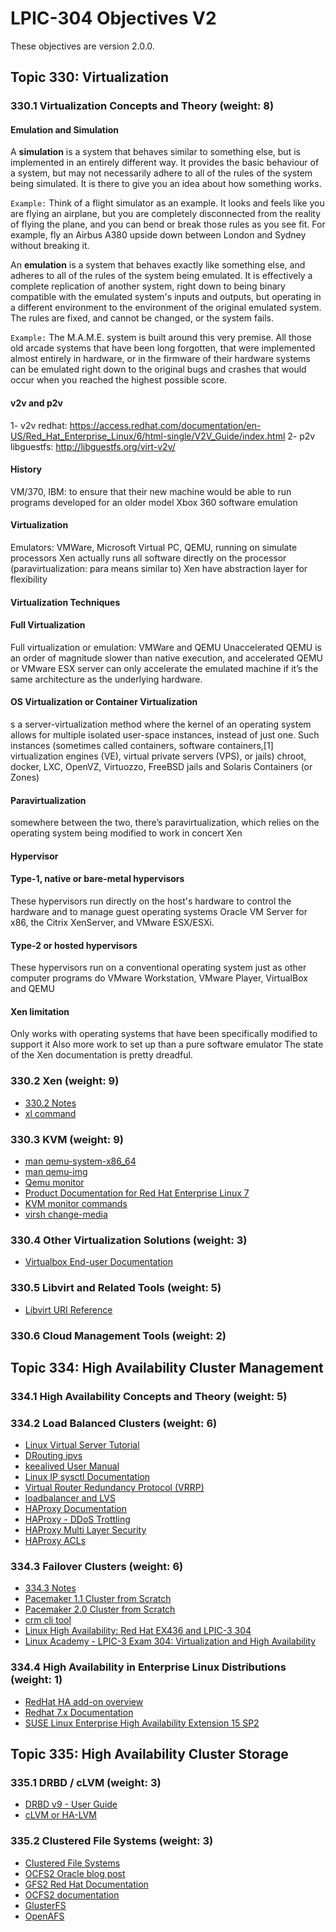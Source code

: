 # LPIC-304 Objectives V2
These objectives are version 2.0.0.

## Topic 330: Virtualization
### 330.1 Virtualization Concepts and Theory (weight: 8)
#### Emulation and Simulation
A **simulation** is a system that behaves similar to something else, but is implemented in an entirely different way. It provides the basic behaviour of a system, but may not necessarily adhere to all of the rules of the system being simulated. It is there to give you an idea about how something works.  
  
`Example:` Think of a flight simulator as an example. It looks and feels like you are flying an airplane, but you are completely disconnected from the reality of flying the plane, and you can bend or break those rules as you see fit. For example, fly an Airbus A380 upside down between London and Sydney without breaking it.  
  
An **emulation** is a system that behaves exactly like something else, and adheres to all of the rules of the system being emulated. It is effectively a complete replication of another system, right down to being binary compatible with the emulated system's inputs and outputs, but operating in a different environment to the environment of the original emulated system. The rules are fixed, and cannot be changed, or the system fails.  
  
`Example:` The M.A.M.E. system is built around this very premise. All those old arcade systems that have been long forgotten, that were implemented almost entirely in hardware, or in the firmware of their hardware systems can be emulated right down to the original bugs and crashes that would occur when you reached the highest possible score.  
 
#### v2v and p2v
1- v2v redhat: https://access.redhat.com/documentation/en-US/Red_Hat_Enterprise_Linux/6/html-single/V2V_Guide/index.html
2- p2v libguestfs: http://libguestfs.org/virt-v2v/

#### History
VM/370, IBM: to ensure that their new machine would be able to run
programs developed for an older model
Xbox 360 software emulation


#### Virtualization
Emulators: VMWare, Microsoft Virtual PC, QEMU, running on simulate processors
Xen actually runs all software directly on the processor (paravirtualization: para means similar to)
Xen have abstraction layer for flexibility

#### Virtualization Techniques
#### Full Virtualization
Full virtualization or emulation: VMWare and QEMU
Unaccelerated QEMU is an order of magnitude slower than native execution, and accelerated QEMU or VMware ESX server can only accelerate the emulated machine if it’s the same architecture as the
underlying hardware.

#### OS Virtualization or Container Virtualization
s a server-virtualization method where the kernel of an operating system allows for multiple isolated user-space instances, instead of just one. Such instances (sometimes called containers, software containers,[1] virtualization engines (VE), virtual private servers (VPS), or jails)
chroot, docker, LXC, OpenVZ, Virtuozzo, FreeBSD jails and Solaris Containers (or Zones)

#### Paravirtualization
somewhere between the two, there’s paravirtualization, which relies on the operating system being modified to work in concert
Xen
#### Hypervisor
#### Type-1, native or bare-metal hypervisors
These hypervisors run directly on the host's hardware to control the hardware and to manage guest operating systems
Oracle VM Server for x86, the Citrix XenServer, and VMware ESX/ESXi.

#### Type-2 or hosted hypervisors
These hypervisors run on a conventional operating system just as other computer programs do
VMware Workstation, VMware Player, VirtualBox and QEMU

#### Xen limitation
Only works with operating systems that have been specifically modified to support it
Also more work to set up than a pure software emulator
The state of the Xen documentation is pretty dreadful.

### 330.2 Xen (weight: 9)
  * [330.2 Notes](xen.md)
  * [xl command](https://xenbits.xen.org/docs/unstable/man/xl.1.html)

### 330.3 KVM (weight: 9)
  * [man qemu-system-x86_64](https://manpages.debian.org/jessie/qemu-system-x86/qemu-system-x86_64.1.en.html)
  * [man qemu-img](https://manpages.debian.org/testing/qemu-utils/qemu-img.1.en.html)
  * [Qemu monitor](http://people.redhat.com/pbonzini/qemu-test-doc/_build/html/topics/pcsys_005fmonitor.html)
  * [Product Documentation for Red Hat Enterprise Linux 7](https://access.redhat.com/documentation/en-us/red_hat_enterprise_linux/7/html/)
  * [KVM monitor commands](https://en.wikibooks.org/wiki/QEMU/Monitor)
  * [virsh change-media](https://www.ndchost.com/wiki/libvirt/change-media)


### 330.4 Other Virtualization Solutions (weight: 3)
  * [Virtualbox End-user Documentation](https://www.virtualbox.org/manual/UserManual.html)

### 330.5 Libvirt and Related Tools (weight: 5)
  * [Libvirt URI Reference](https://libvirt.org/remote.html#Remote_URI_reference)

### 330.6 Cloud Management Tools (weight: 2)

## Topic 334: High Availability Cluster Management
### 334.1 High Availability Concepts and Theory (weight: 5)

### 334.2 Load Balanced Clusters (weight: 6)
  * [Linux Virtual Server Tutorial](http://www.ultramonkey.org/papers/lvs_tutorial/html/)
  * [DRouting ipvs](http://www.linuxvirtualserver.org/VS-DRouting.html)
  * [keealived User Manual](https://www.keepalived.org/doc/index.html)
  * [Linux IP sysctl Documentation](https://www.kernel.org/doc/Documentation/networking/ip-sysctl.txt)
  * [Virtual Router Redundancy Protocol (VRRP)](lpi304:vrrp)
  * [loadbalancer and LVS](https://access.redhat.com/documentation/en-us/red_hat_enterprise_linux/7/html/load_balancer_administration/s1-lvs-direct-vsa#s2-lvs-direct-arptables-VSA)
  * [HAProxy Documentation](http://cbonte.github.io/haproxy-dconv/1.8/intro.html)
  * [HAProxy - DDoS Trottling](https://www.haproxy.com/blog/use-a-load-balancer-as-a-first-row-of-defense-against-ddos/)
  * [HAProxy Multi Layer Security](https://www.haproxy.com/content-library/the-haproxy-guide-to-multi-layer-security/)
  * [HAProxy ACLs](https://www.haproxy.com/blog/introduction-to-haproxy-acls/)

### 334.3 Failover Clusters (weight: 6)
  * [334.3 Notes](failover-clusters.md)
  * [Pacemaker 1.1 Cluster from Scratch](https://clusterlabs.org/pacemaker/doc/en-US/Pacemaker/1.1/html/Clusters_from_Scratch/)
  * [Pacemaker 2.0 Cluster from Scratch](https://clusterlabs.org/pacemaker/doc/en-US/Pacemaker/2.0/html/Clusters_from_Scratch)
  * [crm cli tool](http://crmsh.github.io/documentation/index.html)
  * [Linux High Availability: Red Hat EX436 and LPIC-3 304](https://learning.oreilly.com/videos/linux-high-availability/9780134836089)
  * [Linux Academy - LPIC-3 Exam 304: Virtualization and High Availability](https://linuxacademy.com/course/linux-academys-lpic-3-304-virtualization-and-high-availability-preparation-course/)

### 334.4 High Availability in Enterprise Linux Distributions (weight: 1)
  * [RedHat HA add-on overview](https://access.redhat.com/documentation/en-us/red_hat_enterprise_linux/7/html/high_availability_add-on_overview/index)
  * [Redhat 7.x Documentation](https://access.redhat.com/documentation/en-us/red_hat_enterprise_linux/7/#Clustering)
  * [SUSE Linux Enterprise High Availability Extension 15 SP2](https://documentation.suse.com/sle-ha/15-SP2/?_ga=2.160471165.1119497559.1609524204-373452087.1547928518)

## Topic 335: High Availability Cluster Storage
### 335.1 DRBD / cLVM (weight: 3)
  * [DRBD v9 - User Guide](https://www.linbit.com/downloads/tech-guides/User_Guide_DRBD_9.pdf)
  * [cLVM or HA-LVM](https://access.redhat.com/documentation/en-us/red_hat_enterprise_linux/7/html/logical_volume_manager_administration/lvm_cluster_overview)

### 335.2 Clustered File Systems (weight: 3)
  * [Clustered File Systems](https://en.wikipedia.org/wiki/Clustered_file_system)
  * [OCFS2 Oracle blog post](https://blogs.oracle.com/cloud-infrastructure/a-simple-guide-to-oracle-cluster-file-system-ocfs2-using-iscsi-on-oracle-cloud-infrastructure)
  * [GFS2 Red Hat Documentation](https://access.redhat.com/documentation/en-us/red_hat_enterprise_linux/7/html/global_file_system_2/index)
  * [OCFS2 documentation](https://www.mankier.com/7/ocfs2)
  * [GlusterFS](https://docs.gluster.org/en/latest/Quick-Start-Guide/Quickstart/)
  * [OpenAFS](https://docs.openafs.org/QuickStartUnix/HDRWQ41.html)





